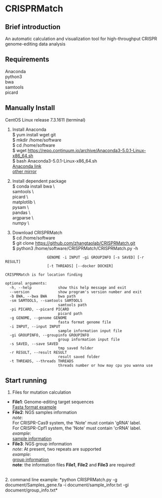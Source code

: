 # CRISPRMatch
## Brief introduction
An automatic calculation and visualization tool for high-throughput CRISPR genome-editing data analysis
## Requirements
Anaconda</br>
python3</br>
bwa</br>
samtools</br>
picard</br>

## Manually Install
CentOS Linux release 7.3.1611 (terminal)
1. Install Anaconda</br>
$ yum install wget git</br>
$ mkdir /home/software</br>
$ cd /home/software</br>
$ wget https://repo.continuum.io/archive/Anaconda3-5.0.1-Linux-x86_64.sh</br>
$ bash Anaconda3-5.0.1-Linux-x86_64.sh</br>
[Anaconda link](https://www.anaconda.com/download/)</br>
[other mirror](https://mirrors.tuna.tsinghua.edu.cn/anaconda/archive/)

2. Install dependent package  
$ conda install bwa \  
samtools \  
picard \  
matplotlib \  
pysam \  
pandas \  
argparse \  
numpy \  

3. Download CRISPRMatch  
$ cd /home/software</br>
$ git clone https://github.com/zhangtaolab/CRISPRMatch.git</br>
$ python3 /home/software/CRISPRMatch/CRISPRMatch.py -h</br>

```usage: CRISPRMatch [-h] [--version] [-b BWA] [-sm SAMTOOLS] [-pi PICARD] -g
                   GENOME -i INPUT -gi GROUPINFO [-s SAVED] [-r RESULT]
                   [-t THREADS] [--docker DOCKER]

CRISPRMatch is for location finding

optional arguments:
  -h, --help            show this help message and exit
  --version             show program's version number and exit
  -b BWA, --bwa BWA     bwa path
  -sm SAMTOOLS, --samtools SAMTOOLS
                        samtools path
  -pi PICARD, --picard PICARD
                        picard path
  -g GENOME, --genome GENOME
                        fasta format genome file
  -i INPUT, --input INPUT
                        sample information input file
  -gi GROUPINFO, --groupinfo GROUPINFO
                        group information input file
  -s SAVED, --save SAVED
                        tmp saved folder
  -r RESULT, --result RESULT
                        result saved folder
  -t THREADS, --threads THREADS
                        threads number or how may cpu you wanna use
```

## Start running
1. Files for mutation calculation  
- **File1**: Genome-editing target sequences  
[Fasta format example](https://github.com/zhangtaolab/CRISPRMatch/tree/master/document/Samples_gene.fa)
- **File2**: NGS samples information  
*note*:   
For CRISPR-Cas9 system, the 'Note' must contain 'gRNA' label.  
For CRISPR-Cpf1 system, the 'Note' must contain 'crRNA' label.  
*example*:  
[sample information](https://github.com/zhangtaolab/CRISPRMatch/tree/master/document/sample_infor.txt)  
- **File3**: NGS group information  
*note*: At present, two repeats are supported<br>
*example*:  
[group information](https://github.com/zhangtaolab/CRISPRMatch/tree/master/document/group_info.txt)  
**note**: the information files **File1**, **File2** and **File3** are required!  
</br>
2. command line example:   
*python CRISPRMatch.py -g document/Samples_gene.fa -i document/sample_infor.txt -gi document/group_info.txt*